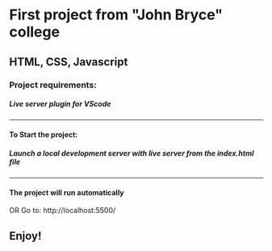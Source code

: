 # First project from "John Bryce" college
## HTML, CSS, Javascript

### Project requirements:
##### Live server plugin for VScode
___

#### To Start the project:
##### Launch a local development server with live server from the index.html file
___

#### The project will run automatically 
OR
Go to: http://localhost:5500/

## Enjoy!

